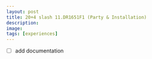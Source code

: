 ```yaml
---
layout: post
title: 20+4 slash 11.DR1651F1 (Party & Installation)
description: 
image:
tags: [experiences]
---
```


- [ ] add documentation
